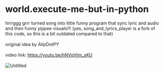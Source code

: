 # world.execute-me-but-in-python
hrrrggg grrr turned song into little funny program that sync lyric and audio and then funny yippee visuals!!! (yes, song_and_lyrics_player is a fork of this code, so this is a bit outdated compared to that)
<br>
<br>
original idea by AlipDotPY
<br>
<br>
video link: https://youtu.be/hNVqVtm_sKU
<br>
<br>
![Untitled](https://github.com/Postigic/world.execute-me-but-in-python/assets/143212308/a1b21414-69a6-4c08-b882-ee92b5c802c6)
